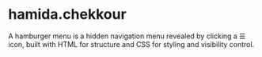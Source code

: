 # hamida.chekkour
A hamburger menu is a hidden navigation menu revealed by clicking a ☰ icon, built with HTML for structure and CSS for styling and visibility control.
